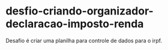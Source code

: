 # desfio-criando-organizador-declaracao-imposto-renda
Desafio é criar uma planilha para controle de dados para o irpf.
